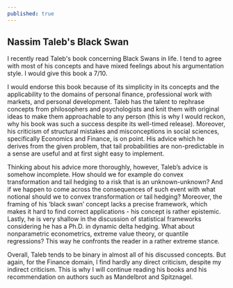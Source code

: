 ```yaml
---
published: true
---
```

## Nassim Taleb's Black Swan


I recently read Taleb's book concerning Black Swans in life. I tend to agree with most of his concepts and have mixed feelings about his argumentation style. I would give this book a 7/10.

I would endorse this book because of its simplicity in its concepts and the applicability to the domains of personal finance, professional work with markets, and personal development. Taleb has the talent to rephrase concepts from philosophers and psychologists and knit them with original ideas to make them approachable to any person (this is why I would reckon, why his book was such a success despite its well-timed release). Moreover, his criticism of structural mistakes and misconceptions in social sciences, specifically Economics and Finance, is on point. His advice which he derives from the given problem, that tail probabilities are non-predictable in a sense are useful and at first sight easy to implement.

Thinking about his advice more thoroughly, however, Taleb’s advice is somehow incomplete. How should we for example do convex transformation and tail hedging to a risk that is an unknown-unknown? And if we happen to come across the consequences of such event with what notional should we to convex transformation or tail hedging? Moreover, the framing of his ‘black swan’ concept lacks a precise framework, which makes it hard to find correct applications - his concept is rather epistemic. Lastly, he is very shallow in the discussion of statistical frameworks considering he has a Ph.D. in dynamic delta hedging. What about nonparametric econometrics, extreme value theory, or quantile regressions? This way he confronts the reader in a rather extreme stance.

Overall, Taleb tends to be binary in almost all of his discussed concepts. But again, for the Finance domain, I find hardly any direct criticism, despite my indirect criticism. This is why I will continue reading his books and his recommendation on authors such as Mandelbrot and Spitznagel.

